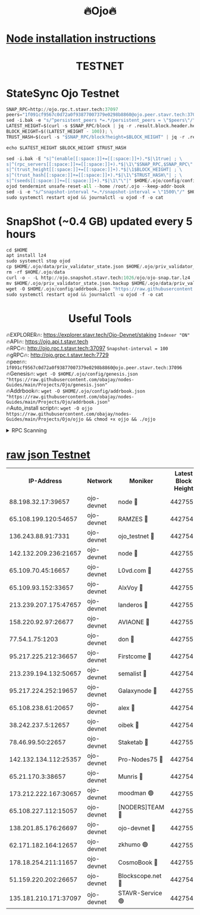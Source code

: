 <h1 align="center"> 🔥Ojo🔥</h1>

[Node installation instructions](https://github.com/obajay/nodes-Guides/tree/main/Projects/Ojo)
=

<h1 align="center"> TESTNET</h1>

# StateSync Ojo Testnet
```python
SNAP_RPC=http://ojo.rpc.t.stavr.tech:37097
peers="1f091cf9567c0d72a0f93877007379e0298b8860@ojo.peer.stavr.tech:37096"
sed -i.bak -e "s/^persistent_peers *=.*/persistent_peers = \"$peers\"/" $HOME/.ojo/config/config.toml
LATEST_HEIGHT=$(curl -s $SNAP_RPC/block | jq -r .result.block.header.height); \
BLOCK_HEIGHT=$((LATEST_HEIGHT - 100)); \
TRUST_HASH=$(curl -s "$SNAP_RPC/block?height=$BLOCK_HEIGHT" | jq -r .result.block_id.hash)

echo $LATEST_HEIGHT $BLOCK_HEIGHT $TRUST_HASH

sed -i.bak -E "s|^(enable[[:space:]]+=[[:space:]]+).*$|\1true| ; \
s|^(rpc_servers[[:space:]]+=[[:space:]]+).*$|\1\"$SNAP_RPC,$SNAP_RPC\"| ; \
s|^(trust_height[[:space:]]+=[[:space:]]+).*$|\1$BLOCK_HEIGHT| ; \
s|^(trust_hash[[:space:]]+=[[:space:]]+).*$|\1\"$TRUST_HASH\"| ; \
s|^(seeds[[:space:]]+=[[:space:]]+).*$|\1\"\"|" $HOME/.ojo/config/config.toml
ojod tendermint unsafe-reset-all --home /root/.ojo --keep-addr-book
sed -i -e "s/^snapshot-interval *=.*/snapshot-interval = \"1500\"/" $HOME/.ojo/config/app.toml
sudo systemctl restart ojod && journalctl -u ojod -f -o cat
```
# SnapShot (~0.4 GB) updated every 5 hours
```python
cd $HOME
apt install lz4
sudo systemctl stop ojod
cp $HOME/.ojo/data/priv_validator_state.json $HOME/.ojo/priv_validator_state.json.backup
rm -rf $HOME/.ojo/data
curl -o - -L http://ojo.snapshot.stavr.tech:1026/ojo/ojo-snap.tar.lz4 | lz4 -c -d - | tar -x -C $HOME/.ojo --strip-components 2
mv $HOME/.ojo/priv_validator_state.json.backup $HOME/.ojo/data/priv_validator_state.json
wget -O $HOME/.ojo/config/addrbook.json "https://raw.githubusercontent.com/obajay/nodes-Guides/main/Projects/Ojo/addrbook.json"
sudo systemctl restart ojod && journalctl -u ojod -f -o cat
```
 <h1 align="center"> Useful Tools</h1>

🔥EXPLORER🔥:        https://explorer.stavr.tech/Ojo-Devnet/staking        `Indexer "ON"` \
🔥API🔥:                     https://ojo.api.t.stavr.tech \
🔥RPC🔥:                    http://ojo.rpc.t.stavr.tech:37097              `Snapshot-interval = 100` \
🔥gRPC🔥:                  http://ojo.grpc.t.stavr.tech:7729 \
🔥peer🔥:                   `1f091cf9567c0d72a0f93877007379e0298b8860@ojo.peer.stavr.tech:37096` \
🔥Genesis🔥:    ```wget -O $HOME/.ojo/config/genesis.json "https://raw.githubusercontent.com/obajay/nodes-Guides/main/Projects/Ojo/genesis.json"``` \
🔥Addrbook🔥:    ```wget -O $HOME/.ojo/config/addrbook.json "https://raw.githubusercontent.com/obajay/nodes-Guides/main/Projects/Ojo/addrbook.json"``` \
🔥Auto_install script🔥: ```wget -O ojjo https://raw.githubusercontent.com/obajay/nodes-Guides/main/Projects/Ojo/ojjo && chmod +x ojjo && ./ojjo```


<details>
<summary>RPC Scanning</summary>

<h2 align="center"> We scan nodes in real time every 4 hours. And we provide the final result of RPC endpoints.
We cannot influence the operation of these nodes in any way. </h2>


```python
If Voting Power is higher than 0 --> then the Node is a validator of the network and may be subject to attack and be a potential threat to the chain.
```
```python
We marked such validators with a red symbol
```

</details>

[raw json Testnet](https://rpc-check.ojot.stavr.tech/ojot/rpc-ojot-result.json)
=


<table><tr><th>IP-Address</th><th>Network</th><th>Moniker</th><th>Latest Block Height</th><th>Earliest Block Height</th><th>Catching Up</th><th>Tx Index</th><th>Voting Power</th><th>Scan Time</th></tr><tr><td>88.198.32.17:39657</td><td>ojo-devnet</td><td>node 🔴</td><td>4427553</td><td>300001</td><td>False</td><td>on</td><td>65654</td><td>2023-12-10T15:59:52.118908103UTC</td></tr><tr><td>65.108.199.120:54657</td><td>ojo-devnet</td><td>RAMZES 🔴</td><td>4427548</td><td>306156</td><td>False</td><td>on</td><td>15420</td><td>2023-12-10T15:59:23.721387020UTC</td></tr><tr><td>136.243.88.91:7331</td><td>ojo-devnet</td><td>ojo_testnet 🔴</td><td>4427549</td><td>308845</td><td>False</td><td>on</td><td>1000</td><td>2023-12-10T15:59:30.328429646UTC</td></tr><tr><td>142.132.209.236:21657</td><td>ojo-devnet</td><td>node 🔴</td><td>4427553</td><td>350001</td><td>False</td><td>on</td><td>1999</td><td>2023-12-10T15:59:50.575141058UTC</td></tr><tr><td>65.109.70.45:16657</td><td>ojo-devnet</td><td>L0vd.com 🔴</td><td>4427554</td><td>695918</td><td>False</td><td>off</td><td>998</td><td>2023-12-10T15:59:59.841803010UTC</td></tr><tr><td>65.109.93.152:33657</td><td>ojo-devnet</td><td>AlxVoy 🔴</td><td>4427553</td><td>2319801</td><td>False</td><td>on</td><td>4536782</td><td>2023-12-10T15:59:50.338976732UTC</td></tr><tr><td>213.239.207.175:47657</td><td>ojo-devnet</td><td>landeros 🔴</td><td>4427552</td><td>2714001</td><td>False</td><td>off</td><td>11083</td><td>2023-12-10T15:59:45.546641260UTC</td></tr><tr><td>158.220.92.97:26677</td><td>ojo-devnet</td><td>AVIAONE 🔴</td><td>4427551</td><td>2754001</td><td>False</td><td>on</td><td>13867</td><td>2023-12-10T15:59:43.223869325UTC</td></tr><tr><td>77.54.1.75:1203</td><td>ojo-devnet</td><td>don 🔴</td><td>4427553</td><td>2906401</td><td>False</td><td>on</td><td>10</td><td>2023-12-10T15:59:51.880034351UTC</td></tr><tr><td>95.217.225.212:36657</td><td>ojo-devnet</td><td>Firstcome 🔴</td><td>4427549</td><td>2985946</td><td>False</td><td>on</td><td>13566</td><td>2023-12-10T15:59:30.014845966UTC</td></tr><tr><td>213.239.194.132:50657</td><td>ojo-devnet</td><td>semalist 🔴</td><td>4427548</td><td>3223522</td><td>False</td><td>on</td><td>19037</td><td>2023-12-10T15:59:23.966407974UTC</td></tr><tr><td>95.217.224.252:19657</td><td>ojo-devnet</td><td>Galaxynode 🔴</td><td>4427553</td><td>3685492</td><td>False</td><td>on</td><td>11888</td><td>2023-12-10T15:59:54.731078219UTC</td></tr><tr><td>65.108.238.61:20657</td><td>ojo-devnet</td><td>alex 🔴</td><td>4427548</td><td>4158001</td><td>False</td><td>on</td><td>11359</td><td>2023-12-10T15:59:23.354312635UTC</td></tr><tr><td>38.242.237.5:12657</td><td>ojo-devnet</td><td>oibek 🔴</td><td>4427548</td><td>4196001</td><td>False</td><td>off</td><td>1008</td><td>2023-12-10T15:59:24.263531989UTC</td></tr><tr><td>78.46.99.50:22657</td><td>ojo-devnet</td><td>Staketab 🔴</td><td>4427554</td><td>4254801</td><td>False</td><td>on</td><td>1276</td><td>2023-12-10T16:00:00.123877277UTC</td></tr><tr><td>142.132.134.112:25357</td><td>ojo-devnet</td><td>Pro-Nodes75 🔴</td><td>4427549</td><td>4327549</td><td>False</td><td>on</td><td>24651</td><td>2023-12-10T15:59:27.178200993UTC</td></tr><tr><td>65.21.170.3:38657</td><td>ojo-devnet</td><td>Munris 🔴</td><td>4427549</td><td>4327549</td><td>False</td><td>off</td><td>20123</td><td>2023-12-10T15:59:29.607459497UTC</td></tr><tr><td>173.212.222.167:30657</td><td>ojo-devnet</td><td>moodman 🟢</td><td>4427551</td><td>4327551</td><td>False</td><td>off</td><td>0</td><td>2023-12-10T15:59:38.787512720UTC</td></tr><tr><td>65.108.227.112:15057</td><td>ojo-devnet</td><td>[NODERS]TEAM 🔴</td><td>4427554</td><td>4327554</td><td>False</td><td>off</td><td>9999</td><td>2023-12-10T15:59:57.162158449UTC</td></tr><tr><td>138.201.85.176:26697</td><td>ojo-devnet</td><td>ojo-devnet 🔴</td><td>4427554</td><td>4327554</td><td>False</td><td>on</td><td>1000024000</td><td>2023-12-10T15:59:59.503556571UTC</td></tr><tr><td>62.171.182.164:12657</td><td>ojo-devnet</td><td>zkhumo 🟢</td><td>4427552</td><td>4384001</td><td>False</td><td>off</td><td>0</td><td>2023-12-10T15:59:51.014971005UTC</td></tr><tr><td>178.18.254.211:11657</td><td>ojo-devnet</td><td>CosmoBook 🔴</td><td>4427553</td><td>4392001</td><td>False</td><td>off</td><td>1068</td><td>2023-12-10T15:59:51.359758044UTC</td></tr><tr><td>51.159.220.202:26657</td><td>ojo-devnet</td><td>Blockscope.net 🔴</td><td>4427548</td><td>4425001</td><td>False</td><td>on</td><td>981</td><td>2023-12-10T15:59:23.002245677UTC</td></tr><tr><td>135.181.210.171:37097</td><td>ojo-devnet</td><td>STAVR-Service 🟢</td><td>4427548</td><td>4425301</td><td>False</td><td>on</td><td>0</td><td>2023-12-10T15:59:24.831405356UTC</td></tr></table>